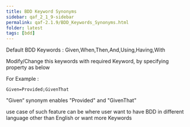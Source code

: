 ```yaml
---
title: BDD Keyword Synonyms
sidebar: qaf_2_1_9-sidebar
permalink: qaf-2.1.9/BDD_Keywords_Synonyms.html
folder: latest
tags: [bdd]
---
```


Default BDD Keywords : Given,When,Then,And,Using,Having,With

Modify/Change this keywords with required Keyword, by specifying property as below

For Example :

``` 
Given=Provided;GivenThat
```

"Given“ synonym enables "Provided" and "GivenThat"

use case of such feature can be where user want to have BDD in different language other than English or want more Keywords
